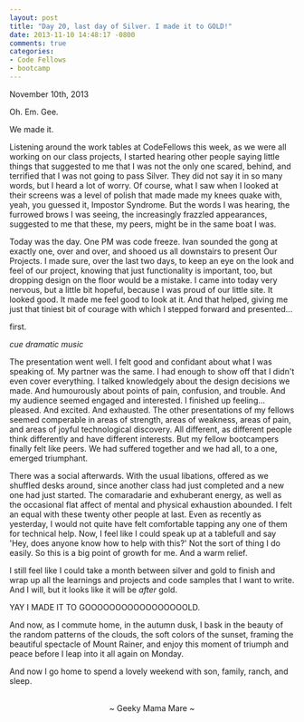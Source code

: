 ```yaml
---
layout: post
title: "Day 20, last day of Silver. I made it to GOLD!"
date: 2013-11-10 14:48:17 -0800
comments: true
categories:
- Code Fellows
- bootcamp
---
```


November 10th, 2013

Oh.  Em.  Gee.

We made it.

Listening around the work tables at CodeFellows this week, as we were all
working on our class projects, I started hearing other people saying little things that suggested to me that I was not the only one scared, behind, and terrified that I was not going to pass Silver. They did not say it in so many words, but I heard a lot of worry. Of course, what I saw when I looked at their screens was a level of polish that made made my knees quake with, yeah, you guessed it, Impostor Syndrome. But the words I was hearing, the furrowed brows I was seeing, the increasingly frazzled appearances, suggested to me that these, my peers, might be in the same boat I was.

Today was the day. One PM was code freeze. Ivan sounded the gong at exactly one, over and over, and shooed us all downstairs to present Our Projects. I made sure, over the last two days, to keep an eye on the look
and feel of our project, knowing that just functionality is important, too, but dropping design on the floor would be a mistake. I came into today very nervous, but a little bit hopeful, because I was proud of our little site. It looked good. It made me feel good to look at it. And that helped, giving me just that tiniest bit of courage with which I stepped forward and presented...

first.

*cue dramatic music*

The presentation went well. I felt good and confidant about what I was speaking of. My partner was the same. I had enough to show off that I didn't even cover everything. I talked knowledgely about the design decisions we made. And humourously about points of pain, confusion,
and trouble. And my audience seemed engaged and interested. I finished up
feeling... pleased. And excited. And exhausted. The other presentations of my fellows seemed comperable in areas of strength, areas of weakness, areas of pain, and areas of joyful technological discovery. All different, as different people think differently and have different interests. But my fellow bootcampers finally felt like peers. We had suffered together and we had all, to a one, emerged triumphant.

There was a social afterwards. With the usual libations, offered as we
shuffled desks around, since another class had just completed and a new one had just started. The comaradarie and exhuberant energy, as well as the occasional flat affect of mental and physical exhaustion abounded. I felt an equal with these twenty other people at last. Even as recently as yesterday, I would not quite have felt comfortable tapping any one of them for technical help. Now, I feel like I could speak up at a tablefull and say 'Hey, does anyone know how to help with this?' Not the sort of thing I do easily. So this is a big point of growth for me. And a warm relief.

I still feel like I could take a month between silver and gold to finish and wrap up all the learnings and projects and code samples that I want to write. And I will, but it looks like it will be _after_ gold.

YAY I MADE IT TO GOOOOOOOOOOOOOOOOOLD.

And now, as I commute home, in the autumn dusk, I bask in the beauty of the random patterns of the clouds, the soft colors of the sunset, framing the beautiful spectacle of Mount Rainer, and enjoy this moment of triumph and peace before I leap into it all again on Monday.

And now I go home to spend a lovely weekend with son, family, ranch, and
sleep.

<br>
<center>~ Geeky Mama Mare ~</center>
